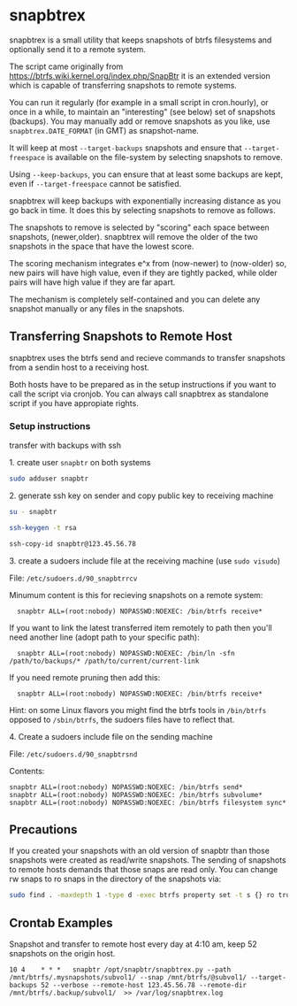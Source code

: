 # snapbtrex
snapbtrex is a small utility that keeps snapshots of btrfs filesystems
and optionally send it to a remote system.

The script came originally from https://btrfs.wiki.kernel.org/index.php/SnapBtr
it is an extended version which is capable of transferring snapshots to remote
 systems.

You can run it regularly (for example in a small script in
cron.hourly), or once in a while, to maintain an "interesting" (see
below) set of snapshots (backups). You may manually add or remove
snapshots as you like, use `snapbtrex.DATE_FORMAT` (in GMT) as
snapshot-name.

It will keep at most `--target-backups` snapshots and ensure that
`--target-freespace` is available on the file-system by selecting
snapshots to remove.

Using `--keep-backups`, you can ensure that at least some backups are
kept, even if `--target-freespace` cannot be satisfied.

snapbtrex will keep backups with exponentially increasing distance as
you go back in time. It does this by selecting snapshots to remove as
follows.

The snapshots to remove is selected by "scoring" each space between
snapshots, (newer,older). snapbtrex will remove the older of the two
snapshots in the space that have the lowest score.

The scoring mechanism integrates e^x from (now-newer) to (now-older)
so, new pairs will have high value, even if they are tightly packed,
while older pairs will have high value if they are far apart.

The mechanism is completely self-contained and you can delete any
snapshot manually or any files in the snapshots.


## Transferring Snapshots to Remote Host

snapbtrex uses the btrfs send and recieve commands to transfer
snapshots from a sendin host to a receiving host.

Both hosts have to be prepared as in the setup instructions if
you want to call the script via cronjob. You can always call snapbtrex
as standalone script if you have appropiate rights.

### Setup instructions
transfer with backups with ssh

1\. create user `snapbtr` on both systems
```sh
sudo adduser snapbtr
```

2\. generate ssh key on sender and copy public key to receiving machine

```sh
su - snapbtr

ssh-keygen -t rsa

ssh-copy-id snapbtr@123.45.56.78
```

3\. create a sudoers include file at the receiving machine (use `sudo visudo`)

File: `/etc/sudoers.d/90_snapbtrrcv`

Minumum content is this for recieving snapshots on a remote system:
```
  snapbtr ALL=(root:nobody) NOPASSWD:NOEXEC: /bin/btrfs receive*
```

If you want to link the latest transferred item remotely to path then you'll
need another line (adopt path to your specific path):

```
  snapbtr ALL=(root:nobody) NOPASSWD:NOEXEC: /bin/ln -sfn /path/to/backups/* /path/to/current/current-link
```

If you need remote pruning then add this:
```
  snapbtr ALL=(root:nobody) NOPASSWD:NOEXEC: /bin/btrfs receive*
```

Hint: on some Linux flavors you might find the btrfs tools in `/bin/btrfs` opposed to `/sbin/btrfs`, the sudoers files have to reflect that.

4\. Create a sudoers include file on the sending machine

File: `/etc/sudoers.d/90_snapbtrsnd`

Contents:
```
snapbtr ALL=(root:nobody) NOPASSWD:NOEXEC: /bin/btrfs send*
snapbtr ALL=(root:nobody) NOPASSWD:NOEXEC: /bin/btrfs subvolume*
snapbtr ALL=(root:nobody) NOPASSWD:NOEXEC: /bin/btrfs filesystem sync*
```


## Precautions
If you created your snapshots with an old version of snapbtr than those
snapshots were created as read/write snapshots. The sending of snapshots
to remote hosts demands that those snaps are read only. You can change rw snaps
to ro snaps in the directory of the snapshots via:

```sh
sudo find . -maxdepth 1 -type d -exec btrfs property set -t s {} ro true \;
```

## Crontab Examples

Snapshot and transfer to remote host every day at 4:10 am, keep 52 snapshots on the origin host.
```
10 4    * * *   snapbtr /opt/snapbtr/snapbtrex.py --path /mnt/btrfs/.mysnapshots/subvol1/ --snap /mnt/btrfs/@subvol1/ --target-backups 52 --verbose --remote-host 123.45.56.78 --remote-dir /mnt/btrfs/.backup/subvol1/  >> /var/log/snapbtrex.log
```
